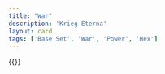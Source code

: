 ```yaml
---
title: "War"
description: 'Krieg Eterna'
layout: card
tags: ['Base Set', 'War', 'Power', 'Hex']
---
```

{{<card-detail-page title="War" artwork="Death and the Soldier by Hans Larwin (1917)" />}}